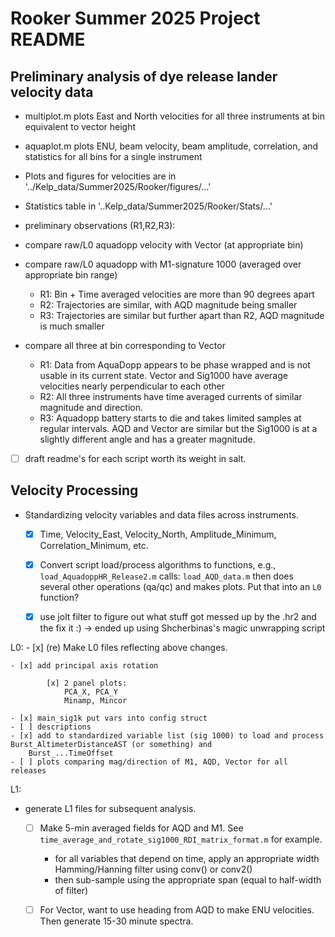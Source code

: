# Rooker Summer 2025 Project README

## Preliminary analysis of dye release lander velocity data


  - multiplot.m plots East and North velocities for all three instruments at bin equivalent to vector height 
  - aquaplot.m plots ENU, beam velocity, beam amplitude, correlation, and statistics for all bins for a single instrument
 - Plots and figures for velocities are in '../Kelp_data/Summer2025/Rooker/figures/...'
  - Statistics table in '..Kelp_data/Summer2025/Rooker/Stats/...'
  - preliminary observations (R1,R2,R3): 

- compare raw/L0 aquadopp velocity with Vector (at appropriate bin)

- compare raw/L0 aquadopp with M1-signature 1000 (averaged over appropriate bin range)
	- R1: Bin + Time averaged velocities are more than 90 degrees apart
	- R2: Trajectories are similar, with AQD magnitude being smaller 
	- R3: Trajectories are similar but further apart than R2, AQD magnitude is much smaller


- compare all three at bin corresponding to Vector
	- R1: Data from AquaDopp appears to be phase wrapped and is not usable in its current state. 
		Vector and Sig1000 have average velocities nearly perpendicular to each other
	- R2: All three instruments have time averaged currents of similar magnitude and direction.
	- R3: Aquadopp battery starts to die and takes limited samples at regular intervals. AQD and Vector are similar but the Sig1000 is at a slightly different angle and has a greater magnitude.
  
- [ ] draft readme's for each script worth its weight in salt. 




## Velocity Processing
- Standardizing velocity variables and data files across instruments.
  - [x] Time, Velocity_East, Velocity_North, Amplitude_Minimum, Correlation_Minimum, etc.
  - [x] Convert script load/process algorithms to functions, e.g.,
     	```load_AquadoppHR_Release2.m```
	calls:
     	```load_AQD_data.m```
     	then does several other operations (qa/qc) and makes plots. Put that into an ```L0``` function?

  - [x] use jolt filter to figure out what stuff got messed up by the .hr2 and the fix it :) -> ended up using Shcherbinas's magic unwrapping script	


L0:
	- [x] (re) Make L0 files reflecting above changes.

	- [x] add principal axis rotation

			[x] 2 panel plots:
				PCA_X, PCA_Y
				Minamp, Mincor

	- [x] main_sig1k put vars into config struct
	- [ ] descriptions
	- [x] add to standardized variable list (sig 1000) to load and process Burst_AltimeterDistanceAST (or something) and 
		Burst_...TimeOffset 
	- [ ] plots comparing mag/direction of M1, AQD, Vector for all releases
L1:
- generate L1 files for subsequent analysis.
 	- [ ] Make 5-min averaged fields for AQD and M1. See ```time_average_and_rotate_sig1000_RDI_matrix_format.m``` for example.
		- for all variables that depend on time, apply an appropriate width Hamming/Hanning filter using conv() or conv2()
		- then sub-sample using the appropriate span (equal to half-width of filter)
 	- [ ] For Vector, want to use heading from AQD to make ENU velocities. Then generate 15-30 minute spectra. 
 

